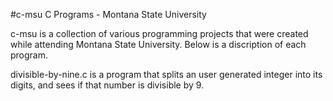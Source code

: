 #c-msu
C Programs - Montana State University

c-msu is a collection of various programming projects that were created while attending Montana State University. Below is a discription of each program.

divisible-by-nine.c is a program that splits an user generated integer into its digits, and sees if that number is divisible by 9.
